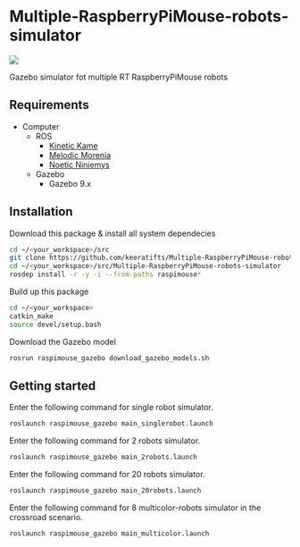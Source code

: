 # Multiple-RaspberryPiMouse-robots-simulator

<img src= https://user-images.githubusercontent.com/76491592/163373737-49ad4113-e28f-4b1a-8045-f6bcfc0de880.png>

Gazebo simulator fot multiple RT RaspberryPiMouse robots

## Requirements

- Computer
  - ROS
    - [Kinetic Kame](http://wiki.ros.org/kinetic/Installation/Ubuntu)
    - [Melodic Morenia](http://wiki.ros.org/melodic/Installation/Ubuntu)
    - [Noetic Ninjemys](http://wiki.ros.org/noetic/Installation/Ubuntu)
  - Gazebo
    - Gazebo 9.x

## Installation

Download this package & install all system dependecies
```sh
cd ~/<your_workspace>/src
git clone https://github.com/keeratifts/Multiple-RaspberryPiMouse-robots-simulator.git
cd ~/<your_workspace>/src/Multiple-RaspberryPiMouse-robots-simulator
rosdep install -r -y -i --from-paths raspimouse*
```
Build up this package
```sh
cd ~/<your_workspace>
catkin_make
source devel/setup.bash
```
Download the Gazebo model
```sh
rosrun raspimouse_gazebo download_gazebo_models.sh
```

## Getting started
Enter the following command for single robot simulator.
```sh
roslaunch raspimouse_gazebo main_singlerobot.launch 
```
Enter the following command for 2 robots simulator.
```sh
roslaunch raspimouse_gazebo main_2robots.launch
```
Enter the following command for 20 robots simulator.
```sh
roslaunch raspimouse_gazebo main_20robots.launch
```
Enter the following command for 8 multicolor-robots simulator in the crossroad scenario.
```sh
roslaunch raspimouse_gazebo main_multicolor.launch 
```



